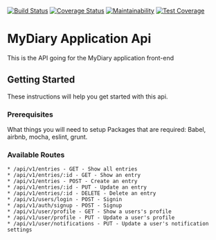 [![Build Status](https://travis-ci.org/kampkelly/MyDiaryApi.svg?branch=develop)](https://travis-ci.org/kampkelly/MyDiaryApi) [![Coverage Status](https://coveralls.io/repos/github/kampkelly/MyDiaryApi/badge.svg?branch=develop)](https://coveralls.io/github/kampkelly/MyDiaryApi?branch=develop) [![Maintainability](https://api.codeclimate.com/v1/badges/6d877ab9590a243bf8db/maintainability)](https://codeclimate.com/github/kampkelly/MyDiaryApi/maintainability) [![Test Coverage](https://api.codeclimate.com/v1/badges/6d877ab9590a243bf8db/test_coverage)](https://codeclimate.com/github/kampkelly/MyDiaryApi/test_coverage)

# MyDiary Application Api

This is the API going for the MyDiary application front-end

## Getting Started

These instructions will help you get started with this api.


### Prerequisites

What things you will need to setup
Packages that are required:
Babel, airbnb, mocha, eslint, grunt.

### Available Routes

```
* /api/v1/entries - GET - Show all entries
* /api/v1/entries/:id - GET - Show an entry
* /api/v1/entries - POST - Create an entry
* /api/v1/entries/:id - PUT - Update an entry
* /api/v1/entries/:id - DELETE - Delete an entry
* /api/v1/users/login - POST - Signin
* /api/v1/auth/signup - POST - Signup
* /api/v1/user/profile - GET - Show a users's profile
* /api/v1/user/profile - PUT - Update a user's profile
* /api/v1/user/notifications - PUT - Update a user's notification settings
```
